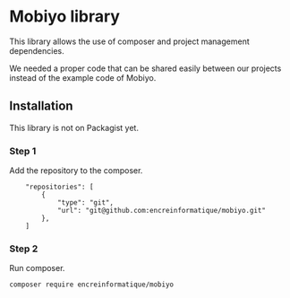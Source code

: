 # Mobiyo library

This library allows the use of composer and project management dependencies.
 
We needed a proper code that can be shared easily between our projects instead of the example code of Mobiyo.

## Installation

This library is not on Packagist yet.

### Step 1

Add the repository to the composer.

```$xslt
    "repositories": [
        {
            "type": "git",
            "url": "git@github.com:encreinformatique/mobiyo.git"
        },
    ]
```


### Step 2

Run composer.

```composer require encreinformatique/mobiyo```

